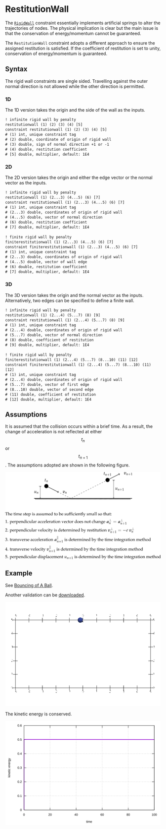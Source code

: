 # RestitutionWall

The [`RigidWall`](RigidWall.md) constraint essentially implements artificial springs to alter the trajectories of 
nodes. The physical implication is clear but the main issue is that the conservation of energy/momentum cannot be 
guaranteed.

The `RestitutionWall` constraint adopts a different approach to ensure the assigned restitution is satisfied. If the 
coefficient of restitution is set to unity, conservation of energy/momentum is guaranteed.

## Syntax

The rigid wall constraints are single sided. Travelling against the outer normal direction is not allowed while the 
other direction is permitted.

### 1D

The 1D version takes the origin and the side of the wall as the inputs.

```
! infinite rigid wall by penalty
restitutionwall (1) (2) (3) (4) [5]
constraint restitutionwall (1) (2) (3) (4) [5]
# (1) int, unique constraint tag
# (2) double, coordinate of origin of rigid wall
# (3) double, sign of normal direction +1 or -1
# (4) double, restitution coefficient
# [5] double, multiplier, default: 1E4
```

### 2D

The 2D version takes the origin and either the edge vector or the normal vector as the inputs.

```
! infinite rigid wall by penalty
restitutionwall (1) (2...3) (4...5) (6) [7]
constraint restitutionwall (1) (2...3) (4...5) (6) [7]
# (1) int, unique constraint tag
# (2...3) double, coordinates of origin of rigid wall
# (4...5) double, vector of normal direction
# (6) double, restitution coefficient
# [7] double, multiplier, default: 1E4

! finite rigid wall by penalty
finiterestitutionwall (1) (2...3) (4...5) (6) [7]
constraint finiterestitutionwall (1) (2...3) (4...5) (6) [7]
# (1) int, unique constraint tag
# (2...3) double, coordinates of origin of rigid wall
# (4...5) double, vector of wall edge
# (6) double, restitution coefficient
# [7] double, multiplier, default: 1E4
```

### 3D

The 3D version takes the origin and the normal vector as the inputs. Alternatively, two edges can be specified to 
define a finite wall.

```
! infinite rigid wall by penalty
restitutionwall (1) (2...4) (5...7) (8) [9]
constraint restitutionwall (1) (2...4) (5...7) (8) [9]
# (1) int, unique constraint tag
# (2...4) double, coordinates of origin of rigid wall
# (5...7) double, vector of normal direction
# (8) double, coefficient of restitution
# [9] double, multiplier, default: 1E4

! finite rigid wall by penalty
finiterestitutionwall (1) (2...4) (5...7) (8...10) (11) [12]
constraint finiterestitutionwall (1) (2...4) (5...7) (8...10) (11) [12]
# (1) int, unique constraint tag
# (2...4) double, coordinates of origin of rigid wall
# (5...7) double, vector of first edge
# (8...10) double, vector of second edge
# (11) double, coefficient of restitution
# [12] double, multiplier, default: 1E4
```


## Assumptions

It is assumed that the collision occurs within a brief time. As a result, the change of acceleration is not 
reflected at either $$t_n$$ or $$t_{n+1}$$. The assumptions adopted are shown in the following figure.

![assumptions](RestitutionWall.svg)

## Example

See [Bouncing of A Ball](../../Example/Structural/Dynamics/bouncing-of-a-ball.md).

Another validation can be [downloaded](RestitutionWall.supan).

![validation](RestitutionWall.gif)

The kinetic energy is conserved.

![conservation](RestitutionWall.EX.svg)
